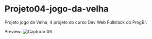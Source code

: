 # Projeto04-jogo-da-velha

Projeto jogo da Velha, 4 projeto do curso Dev Web Fullstack do ProgBr.

Preview:
![Capturar 06](https://user-images.githubusercontent.com/102916535/172912608-1b4aa7d2-fea4-447e-9509-bb22a0772752.JPG)

